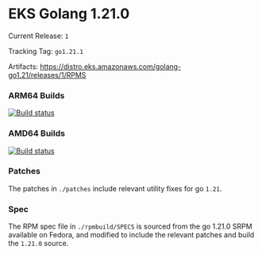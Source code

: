 # EKS Golang 1.21.0

Current Release: `1`

Tracking Tag: `go1.21.1`

Artifacts: https://distro.eks.amazonaws.com/golang-go1.21/releases/1/RPMS

### ARM64 Builds
[![Build status](https://prow.eks.amazonaws.com/badge.svg?jobs=golang-1.21-ARM64-PROD-tooling-postsubmit)](https://prow.eks.amazonaws.com/?repo=aws%2Feks-distro-build-tooling&type=postsubmit)

### AMD64 Builds
[![Build status](https://prow.eks.amazonaws.com/badge.svg?jobs=golang-1.21-tooling-postsubmit)](https://prow.eks.amazonaws.com/?repo=aws%2Feks-distro-build-tooling&type=postsubmit)

### Patches
The patches in `./patches` include relevant utility fixes for go `1.21`.

### Spec
The RPM spec file in `./rpmbuild/SPECS` is sourced from the go 1.21.0 SRPM available on Fedora, and modified to include the relevant patches and build the `1.21.0` source.


